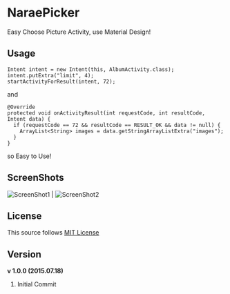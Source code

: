 # NaraePicker
Easy Choose Picture Activity, use Material Design! 

## Usage

```
Intent intent = new Intent(this, AlbumActivity.class);
intent.putExtra("limit", 4);
startActivityForResult(intent, 72);
```

and 

```
@Override
protected void onActivityResult(int requestCode, int resultCode, Intent data) {
  if (requestCode == 72 && resultCode == RESULT_OK && data != null) {
    ArrayList<String> images = data.getStringArrayListExtra("images");
  }
}
```

so Easy to Use!

## ScreenShots
![ScreenShot1](http://i.imgur.com/8d9EM68m.png) | ![ScreenShot2](http://i.imgur.com/K0PIcBsm.png)

## License

This source follows [MIT License](https://github.com/WindSekirun/NaraePicker/blob/master/license.md)

## Version

**v 1.0.0 (2015.07.18)**

1. Initial Commit
